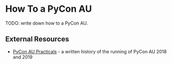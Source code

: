 # How To a PyCon AU

TODO: write down how to a PyCon AU. 

## External Resources

* [PyCon AU Practicals](https://github.com/glasnt/pyconau-practicals) - a written history of the running of PyCon AU 2018 and 2019
